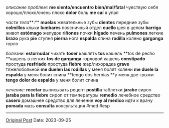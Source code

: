 *описание проблем:*
**me siento/encuentro bien/mal/fatal** чувствую себя хорошо/плохо/очень плохо
**dolor** боль
**me caí** я упал

*части тела***:**
**muelas** жевательные зубы
**dientes** передние зубы
**colmillos** клыки
**lumbares** поясничный отдел
**cuello** шея в целом
**barriga** живот
**estómago** желудок
**riñones** почки
**hígado** печень
**pulmones** легкие
**brazo** рука
**pie** ступня
**pierna** нога
**espalda** спина
**rodilla** колено
**garganga** горло

*болезни:*
**estornudar** чихать
**toser** кашлять
**tos** кашель
**tos de pecho **кашель в легких
**tos de garganga** горловой кашель
**constipado** простуда
**resfriado** простуда
**fiebre** жар/лихорадка
**grave** тяжелобольной
**me duelen las rodillas** у меня болят колени
**me duele la espalda** у меня болит спина
**tengo dos hernias **у меня две грыжи
**tengo dolor de espalda** у меня болит спина

*лечение:*
**recetar** выписывать рецепт
**postilla** таблетки
**jarabe** сироп
**jaraba para la fiebre** сироп от температуры
**remedio** лечебное средство
**casero** домашнее средство для лечение
**voy al medico** идти к врачу
**pomada** мазь
**consulta** консультация
#med #esp

---
[Original Post](https://t.me/lev2tarragona/1598)
Date: 2023-09-25
